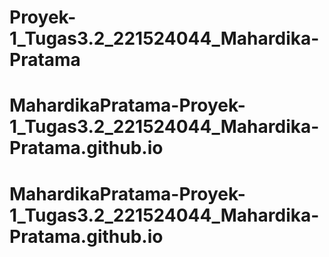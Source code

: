 # Proyek-1_Tugas3.2_221524044_Mahardika-Pratama
# MahardikaPratama-Proyek-1_Tugas3.2_221524044_Mahardika-Pratama.github.io
# MahardikaPratama-Proyek-1_Tugas3.2_221524044_Mahardika-Pratama.github.io

